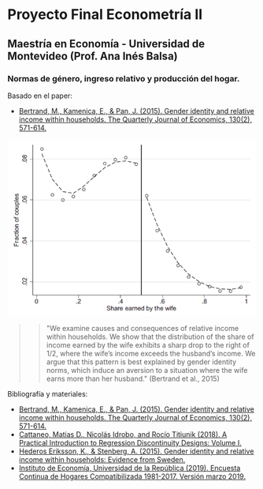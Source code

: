 # Proyecto Final Econometría II 
## Maestría en Economía - Universidad de Montevideo (Prof. Ana Inés Balsa)

### Normas de género, ingreso relativo y producción del hogar.

Basado en el paper:

- [Bertrand, M., Kamenica, E., & Pan, J. (2015). Gender identity and relative income within households. The Quarterly Journal of Economics, 130(2), 571-614.](https://academic.oup.com/qje/article/130/2/571/2330321)

![](https://github.com/paulapereda/proyecto_econometria/blob/master/images/bertrand_2015.png "Distribution of Relative Income (SIPP Administrative Data)")

>> "We examine causes and consequences of relative income within households. We show that the distribution of the share of income earned by the wife exhibits a sharp drop to the right of 1/2, where the wife’s income exceeds the husband’s income. We argue that this pattern is best explained by gender identity norms, which induce an aversion to a situation where the wife earns more than her husband." (Bertrand et al., 2015)


Bibliografía y materiales:

- [Bertrand, M., Kamenica, E., & Pan, J. (2015). Gender identity and relative income within households. The Quarterly Journal of Economics, 130(2), 571-614.](https://academic.oup.com/qje/article/130/2/571/2330321)
- [Cattaneo, Matias D., Nicolás Idrobo, and Rocío Titiunik (2018). A Practical Introduction to Regression Discontinuity Designs: Volume I.](https://cattaneo.princeton.edu/books/Cattaneo-Idrobo-Titiunik_2018_CUP-Vol1.pdf)
- [Hederos Eriksson, K., & Stenberg, A. (2015). Gender identity and relative income within households: Evidence from Sweden.](http://ftp.iza.org/dp9533.pdf)
- [Instituto de Economía, Universidad de la República (2019). Encuesta Continua de Hogares Compatibilizada 1981-2017. Versión marzo 2019.](http://www.iecon.ccee.edu.uy/)

